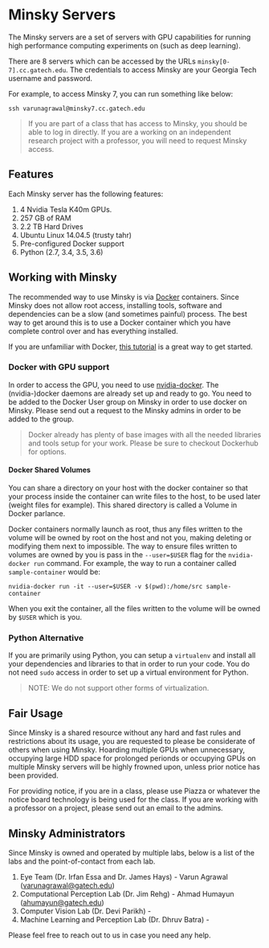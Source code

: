 # Minsky Servers

The Minsky servers are a set of servers with GPU capabilities for running high performance computing experiments on (such as deep learning).

There are 8 servers which can be accessed by the URLs `minsky[0-7].cc.gatech.edu`. The credentials to access Minsky are your Georgia Tech username and password.

For example, to access Minsky 7, you can run something like below:

```shell
ssh varunagrawal@minsky7.cc.gatech.edu
```

>If you are part of a class that has access to Minsky, you should be able to log in directly. If you are a working on an independent research project with a professor, you will need to request Minsky access.

## Features

Each Minsky server has the following features:

1. 4 Nvidia Tesla K40m GPUs.
2. 257 GB of RAM
3. 2.2 TB Hard Drives
4. Ubuntu Linux 14.04.5 (trusty tahr)
5. Pre-configured Docker support
6. Python (2.7, 3.4, 3.5, 3.6)

## Working with Minsky

The recommended way to use Minsky is via [Docker](https://www.docker.com) containers. Since Minsky does not allow root access, installing tools, software and dependencies can be a slow (and sometimes painful) process. The best way to get around this is to use a Docker container which you have complete control over and has everything installed.

If you are unfamiliar with Docker, [this tutorial](http://training.play-with-docker.com/dev-landing/) is a great way to get started.

### Docker with GPU support

In order to access the GPU, you need to use [nvidia-docker](https://github.com/NVIDIA/nvidia-docker). The (nvidia-)docker daemons are already set up and ready to go. You need to be added to the Docker User group on Minsky in order to use docker on Minsky. Please send out a request to the Minsky admins in order to be added to the group.

> Docker already has plenty of base images with all the needed libraries and tools setup for your work. Please be sure to checkout Dockerhub for options.

#### Docker Shared Volumes
You can share a directory on your host with the docker container so that your process inside the container can write files to the host, to be used later (weight files for example). This shared directory is called a Volume in Docker parlance. 

Docker containers normally launch as root, thus any files written to the volume will be owned by root on the host and not you, making deleting or modifying them next to impossible. The way to ensure files written to volumes are owned by you is pass in the `--user=$USER` flag for the `nvidia-docker run` command. For example, the way to run a container called `sample-container` would be:

```shell
nvidia-docker run -it --user=$USER -v $(pwd):/home/src sample-container
```

When you exit the container, all the files written to the volume will be owned by `$USER` which is you.


### Python Alternative

If you are primarily using Python, you can setup a `virtualenv` and install all your dependencies and libraries to that in order to run your code. You do not need `sudo` access in order to set up a virtual environment for Python.

> NOTE: We do not support other forms of virtualization.

## Fair Usage

Since Minsky is a shared resource without any hard and fast rules and restrictions about its usage, you are requested to please be considerate of others when using Minsky. Hoarding multiple GPUs when unnecessary, occupying large HDD space for prolonged perionds or occupying GPUs on multiple Minsky servers will be highly frowned upon, unless prior notice has been provided.

For providing notice, if you are in a class, please use Piazza or whatever the notice board technology is being used for the class. If you are working with a professor on a project, please send out an email to the admins.


## Minsky Administrators

Since Minsky is owned and operated by multiple labs, below is a list of the labs and the point-of-contact from each lab. 

1. Eye Team (Dr. Irfan Essa and Dr. James Hays) - Varun Agrawal (varunagrawal@gatech.edu)
2. Computational Perception Lab (Dr. Jim Rehg) - Ahmad Humayun (ahumayun@gatech.edu)
3. Computer Vision Lab (Dr. Devi Parikh) - 
4. Machine Learning and Perception Lab (Dr. Dhruv Batra) - 

Please feel free to reach out to us in case you need any help.

